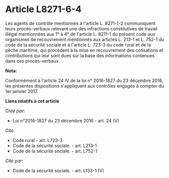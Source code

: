 # Article L8271-6-4

Les agents de contrôle mentionnés à l'article L. 8271-1-2 communiquent leurs procès-verbaux relevant une des infractions
constitutives de travail illégal mentionnées aux 1° à 4° de l'article L. 8211-1 du présent code aux organismes de
recouvrement mentionnés aux articles L. 213-1 et L. 752-1 du code de la sécurité sociale et à l'article L. 723-3 du code
rural et de la pêche maritime, qui procèdent à la mise en recouvrement des cotisations et contributions qui leur sont dues
sur la base des informations contenues dans ces procès-verbaux.

**Nota:**

Conformément à l'article 24 IV de la loi n° 2016-1827 du 23 décembre 2016, les présentes dispositions s'appliquent aux
contrôles engagés à compter du 1er janvier 2017.

**Liens relatifs à cet article**

_Créé par_:

  - Loi n°2016-1827 du 23 décembre 2016 - art. 24 (V)

_Cite_:

  - Code rural - art. L723-3
  - Code de la sécurité sociale. - art. L213-1
  - Code de la sécurité sociale. - art. L752-1

_Cité par_:

  - Code de la sécurité sociale. - art. L133-1 (V)
